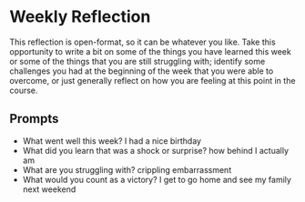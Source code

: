 # Weekly Reflection
This reflection is open-format, so it can be whatever you like. Take this opportunity to write a bit on some of the things you have learned this week or some of the things that you are still struggling with; identify some challenges you had at the beginning of the week that you were able to overcome, or just generally reflect on how you are feeling at this point in the course.

## Prompts
- What went well this week?
    I had a nice birthday
- What did you learn that was a shock or surprise?
    how behind I actually am
- What are you struggling with?
    crippling embarrassment
- What would you count as a victory?
    I get to go home and see my family next weekend
